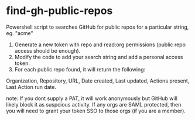 # find-gh-public-repos

Powershell script to searches GitHub for public repos for a particular string, eg. "acme"

1. Generate a new token with repo and read:org permissions (public repo access should be enough).
2. Modify the code to add your search string and add a personal access token.
3. For each public repo found, it will return the following:

Organization, Repository, URL, Date created, Last updated, Actions present, Last Action run date.
 
note: If you dont supply a PAT, it will work anonymously but GitHub will likely block it as suspcious activity.
      If any orgs are SAML protected, then you will need to grant your token SSO to those orgs (if you are a member).
